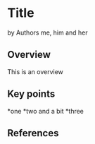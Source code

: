 # Title

by Authors me, him and her

## Overview

This is an overview

## Key points

*one
*two and a bit
*three

## References 

